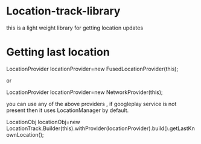 # Location-track-library
this is a light weight library for getting location updates

# Getting last location
 
 LocationProvider locationProvider=new FusedLocationProvider(this);
 
 or
 
 LocationProvider locationProvider=new NetworkProvider(this);
 
 you can use any of the above providers , if googleplay service is not present then it uses LocationManager by default.
 
            
LocationObj locationObj=new LocationTrack.Builder(this).withProvider(locationProvider).build().getLastKnownLocation();


